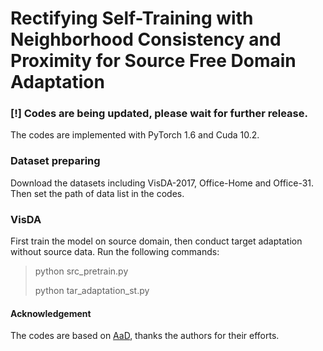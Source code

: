 # Rectifying Self-Training with Neighborhood Consistency and Proximity for Source Free Domain Adaptation


### [!] Codes are being updated, please wait for further release. 


The codes are implemented with PyTorch 1.6 and Cuda 10.2.

### Dataset preparing

Download the datasets including VisDA-2017, Office-Home and Office-31. Then set the path of data list in the codes. 


### VisDA

First train the model on source domain, then conduct target adaptation without source data. Run the following commands:
> python src_pretrain.py
>
> python tar_adaptation_st.py



<!-- ### Office-Home -->

<!-- Codes for Office-Home are in the 'office-home' folder, enter the folder and then run the following commands:
 -->

<!-- sh train_src_officehome.sh , sh train_tar_officehome.sh -->


<!-- ### Office-31 -->

<!-- Codes for Office-31 are in the 'office-31' folder, enter the folder and then run the following commands:
 -->

<!-- sh train_src_office31.sh , sh train_tar_office31.sh -->



#### Acknowledgement

The codes are based on [AaD](https://arxiv.org/abs/2205.04183),  thanks the authors for their efforts.
